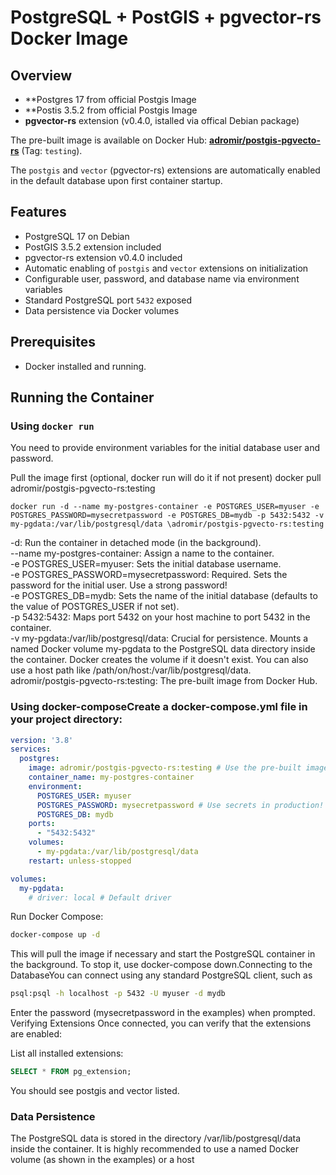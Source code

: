 # PostgreSQL + PostGIS + pgvector-rs Docker Image

## Overview

* **Postgres 17 from official Postgis Image
* **Postis 3.5.2 from official Postgis Image
* **pgvector-rs** extension (v0.4.0, istalled via offical Debian package)

The pre-built image is available on Docker Hub: **[adromir/postgis-pgvecto-rs](https://hub.docker.com/repository/docker/adromir/postgis-pgvecto-rs/general)** (Tag: `testing`).

The `postgis` and `vector` (pgvector-rs) extensions are automatically enabled in the default database upon first container startup.

## Features

* PostgreSQL 17 on Debian
* PostGIS 3.5.2 extension included
* pgvector-rs extension v0.4.0 included
* Automatic enabling of `postgis` and `vector` extensions on initialization
* Configurable user, password, and database name via environment variables
* Standard PostgreSQL port `5432` exposed
* Data persistence via Docker volumes

## Prerequisites

* Docker installed and running.

## Running the Container

### Using `docker run`

You need to provide environment variables for the initial database user and password.

Pull the image first (optional, docker run will do it if not present)
docker pull adromir/postgis-pgvecto-rs:testing

```docker run -d --name my-postgres-container -e POSTGRES_USER=myuser -e POSTGRES_PASSWORD=mysecretpassword -e POSTGRES_DB=mydb -p 5432:5432 -v my-pgdata:/var/lib/postgresql/data \adromir/postgis-pgvecto-rs:testing ```
  
-d: Run the container in detached mode (in the background).\
--name my-postgres-container: Assign a name to the container.\
-e POSTGRES_USER=myuser: Sets the initial database username.\
-e POSTGRES_PASSWORD=mysecretpassword: Required. Sets the password for the initial user. Use a strong password!\
-e POSTGRES_DB=mydb: Sets the name of the initial database (defaults to the value of POSTGRES_USER if not set).\
-p 5432:5432: Maps port 5432 on your host machine to port 5432 in the container.\
-v my-pgdata:/var/lib/postgresql/data: Crucial for persistence. Mounts a named Docker volume my-pgdata to the PostgreSQL data directory inside the container. Docker creates the volume if it doesn't exist. You can also use a host path like /path/on/host:/var/lib/postgresql/data.\
adromir/postgis-pgvecto-rs:testing: The pre-built image from Docker Hub.

### Using docker-composeCreate a docker-compose.yml file in your project directory:
```yaml
version: '3.8'
services:
  postgres:
    image: adromir/postgis-pgvecto-rs:testing # Use the pre-built image from Docker Hub
    container_name: my-postgres-container
    environment:
      POSTGRES_USER: myuser
      POSTGRES_PASSWORD: mysecretpassword # Use secrets in production!
      POSTGRES_DB: mydb
    ports:
      - "5432:5432"
    volumes:
      - my-pgdata:/var/lib/postgresql/data
    restart: unless-stopped

volumes:
  my-pgdata:
    # driver: local # Default driver
```
Run Docker Compose:
```bash
docker-compose up -d
```

This will pull the image if necessary and start the PostgreSQL container in the background. To stop it, use docker-compose down.Connecting to the DatabaseYou can connect using any standard PostgreSQL client, such as

```bash
psql:psql -h localhost -p 5432 -U myuser -d mydb
```

Enter the password (mysecretpassword in the examples) when prompted.
Verifying Extensions Once connected, you can verify that the extensions are enabled:

List all installed extensions:

```sql
SELECT * FROM pg_extension;
```

You should see postgis and vector listed. 
### Data Persistence
The PostgreSQL data is stored in the directory /var/lib/postgresql/data inside the container. It is highly recommended to use a named Docker volume (as shown in the examples) or a host
